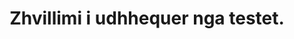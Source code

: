 ---
title: Zhvillimi i udhhequer nga testet.
description: Pse eshte mire qe te zhvillojme ne programim duke implementuar testet se pari dhe si na ndihmojne ato.
archive: true
---